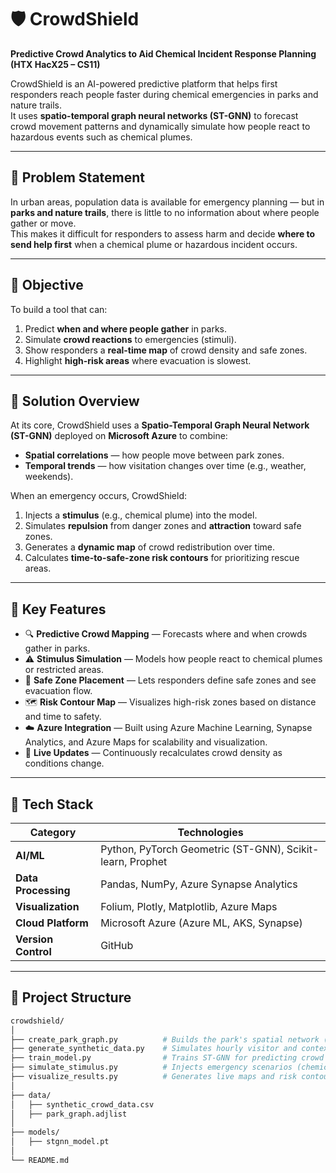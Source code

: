 # 🛡️ CrowdShield  
**Predictive Crowd Analytics to Aid Chemical Incident Response Planning (HTX HacX25 – CS11)**  

CrowdShield is an AI-powered predictive platform that helps first responders reach people faster during chemical emergencies in parks and nature trails.  
It uses **spatio-temporal graph neural networks (ST-GNN)** to forecast crowd movement patterns and dynamically simulate how people react to hazardous events such as chemical plumes.  

---

## 🚨 Problem Statement  
In urban areas, population data is available for emergency planning — but in **parks and nature trails**, there is little to no information about where people gather or move.  
This makes it difficult for responders to assess harm and decide **where to send help first** when a chemical plume or hazardous incident occurs.

---

## 🎯 Objective  
To build a tool that can:
1. Predict **when and where people gather** in parks.  
2. Simulate **crowd reactions** to emergencies (stimuli).  
3. Show responders a **real-time map** of crowd density and safe zones.  
4. Highlight **high-risk areas** where evacuation is slowest.  

---

## 🧠 Solution Overview  
At its core, CrowdShield uses a **Spatio-Temporal Graph Neural Network (ST-GNN)** deployed on **Microsoft Azure** to combine:
- **Spatial correlations** — how people move between park zones.  
- **Temporal trends** — how visitation changes over time (e.g., weather, weekends).  

When an emergency occurs, CrowdShield:
1. Injects a **stimulus** (e.g., chemical plume) into the model.  
2. Simulates **repulsion** from danger zones and **attraction** toward safe zones.  
3. Generates a **dynamic map** of crowd redistribution over time.  
4. Calculates **time-to-safe-zone risk contours** for prioritizing rescue areas.  

---

## 🧩 Key Features  
- 🔍 **Predictive Crowd Mapping** — Forecasts where and when crowds gather in parks.  
- ⚠️ **Stimulus Simulation** — Models how people react to chemical plumes or restricted areas.  
- 🧭 **Safe Zone Placement** — Lets responders define safe zones and see evacuation flow.  
- 🗺️ **Risk Contour Map** — Visualizes high-risk zones based on distance and time to safety.  
- ☁️ **Azure Integration** — Built using Azure Machine Learning, Synapse Analytics, and Azure Maps for scalability and visualization.  
- 🔄 **Live Updates** — Continuously recalculates crowd density as conditions change.  

---

## 🧪 Tech Stack  
| Category | Technologies |
|-----------|---------------|
| **AI/ML** | Python, PyTorch Geometric (ST-GNN), Scikit-learn, Prophet |
| **Data Processing** | Pandas, NumPy, Azure Synapse Analytics |
| **Visualization** | Folium, Plotly, Matplotlib, Azure Maps |
| **Cloud Platform** | Microsoft Azure (Azure ML, AKS, Synapse) |
| **Version Control** | GitHub |

---

## 🧰 Project Structure  
```bash
crowdshield/
│
├── create_park_graph.py          # Builds the park's spatial network (zones + paths)
├── generate_synthetic_data.py    # Simulates hourly visitor and context data
├── train_model.py                # Trains ST-GNN for predicting crowd density
├── simulate_stimulus.py          # Injects emergency scenarios (chemical plume)
├── visualize_results.py          # Generates live maps and risk contours
│
├── data/
│   ├── synthetic_crowd_data.csv
│   ├── park_graph.adjlist
│
├── models/
│   ├── stgnn_model.pt
│
└── README.md

